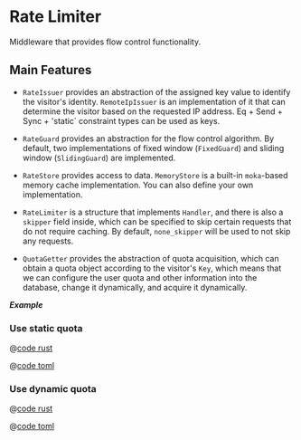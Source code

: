 # Rate Limiter

Middleware that provides flow control functionality.


## Main Features

* `RateIssuer` provides an abstraction of the assigned key value to identify the visitor's identity. `RemoteIpIssuer` is an implementation of it that can determine the visitor based on the requested IP address. Eq + Send + Sync + 'static` constraint types can be used as keys.

* `RateGuard` provides an abstraction for the flow control algorithm. By default, two implementations of fixed window (`FixedGuard`) and sliding window (`SlidingGuard`) are implemented.

* `RateStore` provides access to data. `MemoryStore` is a built-in `moka`-based memory cache implementation. You can also define your own implementation.

* `RateLimiter` is a structure that implements `Handler`, and there is also a `skipper` field inside, which can be specified to skip certain requests that do not require caching. By default, `none_skipper` will be used to not skip any requests.

* `QuotaGetter` provides the abstraction of quota acquisition, which can obtain a quota object according to the visitor's `Key`, which means that we can configure the user quota and other information into the database, change it dynamically, and acquire it dynamically.

_**Example**_ 

### Use static quota

<CodeGroup>
  <CodeGroupItem title="main.rs" active>

@[code rust](../../../codes/rate-limiter-static/src/main.rs)

  </CodeGroupItem>
  <CodeGroupItem title="Cargo.toml">

@[code toml](../../../codes/rate-limiter-static/Cargo.toml)

  </CodeGroupItem>
</CodeGroup>


### Use dynamic quota

<CodeGroup>
  <CodeGroupItem title="main.rs" active>

@[code rust](../../../codes/rate-limiter-dynamic/src/main.rs)

  </CodeGroupItem>
  <CodeGroupItem title="Cargo.toml">

@[code toml](../../../codes/rate-limiter-dynamic/Cargo.toml)

  </CodeGroupItem>
</CodeGroup>